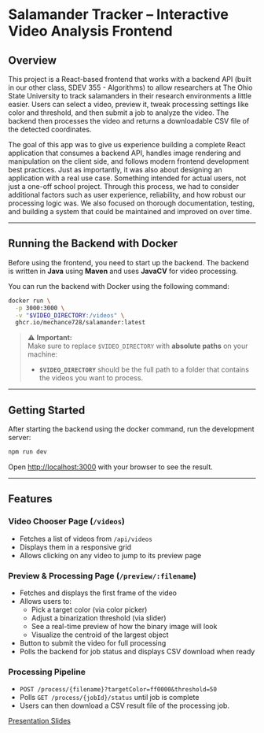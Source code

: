 # Salamander Tracker – Interactive Video Analysis Frontend

## Overview
This project is a React-based frontend that works with a backend API (built in our other class, SDEV 355 - Algorithms) to allow researchers at The Ohio State University to track salamanders in their research environments a little easier. Users can select a video, preview it, tweak processing settings like color and threshold, and then submit a job to analyze the video. The backend then processes the video and returns a downloadable CSV file of the detected coordinates.

The goal of this app was to give us experience building a complete React application that consumes a backend API, handles image rendering and manipulation on the client side, and follows modern frontend development best practices. Just as importantly, it was also about designing an application with a real use case. Something intended for actual users, not just a one-off school project. Through this process, we had to consider additional factors such as user experience, reliability, and how robust our processing logic was. We also focused on thorough documentation, testing, and building a system that could be maintained and improved on over time.

---

## Running the Backend with Docker
Before using the frontend, you need to start up the backend. The backend is written in **Java** using **Maven** and uses **JavaCV** for video processing.

You can run the backend with Docker using the following command:

```bash
docker run \
  -p 3000:3000 \
  -v "$VIDEO_DIRECTORY:/videos" \
  ghcr.io/mechance728/salamander:latest 
```

> ⚠️ **Important:**  
> Make sure to replace `$VIDEO_DIRECTORY` with **absolute paths** on your machine:
>
> - **`$VIDEO_DIRECTORY`** should be the full path to a folder that contains the videos you want to process.

---

## Getting Started

After starting the backend using the docker command, run the development server:

```bash
npm run dev
```

Open [http://localhost:3000](http://localhost:3001) with your browser to see the result.

---

## Features
### Video Chooser Page (`/videos`)
- Fetches a list of videos from `/api/videos`
- Displays them in a responsive grid
- Allows clicking on any video to jump to its preview page

### Preview & Processing Page (`/preview/:filename`)
- Fetches and displays the first frame of the video
- Allows users to:
  - Pick a target color (via color picker)
  - Adjust a binarization threshold (via slider)
  - See a real-time preview of how the binary image will look
  - Visualize the centroid of the largest object
- Button to submit the video for full processing
- Polls the backend for job status and displays CSV download when ready

### Processing Pipeline
- `POST /process/{filename}?targetColor=ff0000&threshold=50`
- Polls `GET /process/{jobId}/status` until job is complete
- Users can then download a CSV result file of the processing job.


[Presentation Slides](https://docs.google.com/presentation/d/18hO6xN5iRbBb0IZE1ZLIITYwBefRYz0IStsnhxoUPKY/edit?usp=sharing)